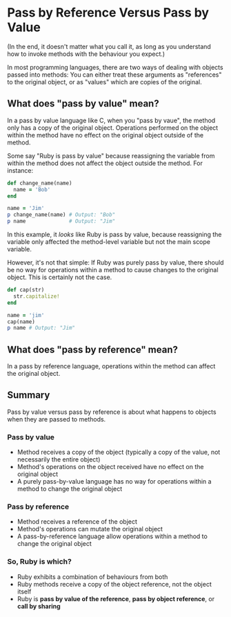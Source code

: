 # Pass by Reference Versus Pass by Value
(In the end, it doesn't matter what you call it, as long as you understand how to invoke methods with the behaviour you expect.)

In most programming languages, there are two ways of dealing with objects passed into methods: You can either treat these arguments as "references" to the original object, or as "values" which are copies of the original.

## What does "pass by value" mean?
In a pass by value language like C, when you "pass by vaue", the method only has a copy of the original object. Operations performed on the object within the method have no effect on the original object outside of the method.

Some say "Ruby is pass by value" because reassigning the variable from within the method does not affect the object outside the method. For instance:
```ruby
def change_name(name)
  name = 'Bob'
end

name = 'Jim'
p change_name(name) # Output: "Bob"
p name              # Output: "Jim"
```
In this example, it *looks* like Ruby is pass by value, because reassigning the variable only affected the method-level variable but not the main scope variable.

However, it's not that simple: If Ruby was purely pass by value, there should be no way for operations within a method to cause changes to the original object. This is certainly not the case.
```ruby
def cap(str)
  str.capitalize!
end

name = 'jim'
cap(name)
p name # Output: "Jim"
```

## What does "pass by reference" mean?
In a pass by reference language, operations within the method can affect the original object.

## Summary
Pass by value versus pass by reference is about what happens to objects when they are passed to methods.

### Pass by value
- Method receives a copy of the object (typically a copy of the value, not necessarily the entire object)
- Method's operations on the object received have no effect on the original object
- A purely pass-by-value language has no way for operations within a method to change the original object

### Pass by reference
- Method receives a reference of the object
- Method's operations can mutate the original object
- A pass-by-reference language allow operations within a method to change the original object

### So, Ruby is which?
- Ruby exhibits a combination of behaviours from both
- Ruby methods receive a copy of the object reference, not the object itself
- Ruby is **pass by value of the reference**, **pass by object reference**, or **call by sharing**
